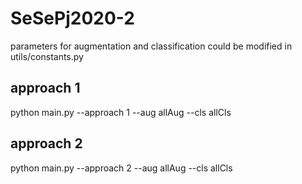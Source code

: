 # SeSePj2020-2
parameters for augmentation and classification could be modified in utils/constants.py <br>

## approach 1
python main.py --approach 1 --aug allAug --cls allCls<br>
## approach 2
python main.py --approach 2 --aug allAug --cls allCls<br>
